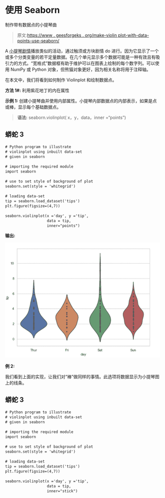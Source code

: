 # 使用 Seaborn

制作带有数据点的小提琴曲

> 原文:[https://www . geesforgeks . org/make-violin plot-with-data-points-use-seaborn/](https://www.geeksforgeeks.org/make-violinplot-with-data-points-using-seaborn/)

A [小提琴剧情](https://www.geeksforgeeks.org/violinplot-using-seaborn-in-python/)播放类似的活动，通过触须或方块剧情 do 进行。因为它显示了一个或多个分类变量的若干定量数据。在几个单元显示多个数据可能是一种有效且有吸引力的方式。“宽格式”数据框有助于维护可以在图表上绘制的每个数字列。可以使用 NumPy 或 Python 对象，但熊猫对象更好，因为相关名称将用于注释轴。

在本文中，我们将看到如何制作 Violinplot 和绘制数据点。

**方法 1#:** 利用紫花地丁的内在属性

**示例 1:** 创建小提琴曲并使用内部属性。小提琴内部数据点的内部表示，如果是点或棒，显示每个基础数据点。

> **语法:** seaborn.violinplot( x，y，data，inner =“points”)

## 蟒蛇 3

```
# Python program to illustrate
# violinplot using inbuilt data-set
# given in seaborn

# importing the required module
import seaborn 

# use to set style of background of plot
seaborn.set(style = 'whitegrid') 

# loading data-set
tip = seaborn.load_dataset('tips')
plt.figure(figsize=(4,7))

seaborn.violinplot(x ='day', y ='tip',
                   data = tip,
                   inner="points")
```

**输出:**

![](img/9721e0d569f6b18847a812970eddb602.png)

**例 2:**

我们看到上面的实现，让我们对“棒”做同样的事情。此选项将数据显示为小提琴图上的线条。

## 蟒蛇 3

```
# Python program to illustrate
# violinplot using inbuilt data-set
# given in seaborn

# importing the required module
import seaborn 

# use to set style of background of plot
seaborn.set(style = 'whitegrid') 

# loading data-set
tip = seaborn.load_dataset('tips')
plt.figure(figsize=(4,7))

seaborn.violinplot(x ='day', y ='tip',
                   data = tip,
                   inner="stick")
```